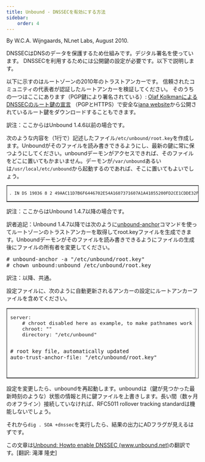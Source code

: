 ```yaml
---
title: Unbound - DNSSECを有効にする方法
sidebar:
    order: 4
---
```

<author>
  By W.C.A. Wijngaards, NLnet Labs, August 2010.
</author>
<p>
DNSSECはDNSのデータを保護するため仕組みです。デジタル署名を使っています。
DNSSECを利用するためには公開鍵の設定が必要です。以下で説明します。
</p>
<p>
以下に示すのはルートゾーンの2010年のトラストアンカーです。
信頼されたコミュニティの代表者が認証したルートアンカーを検証してください。
そのうちの一つはここにあります（PGP鍵により署名されている）: <a href="http://www.nlnetlabs.nl/downloads/DS-20100616.txt">Olaf KolkmanによるDNSSECのルート鍵の宣言</a>
（PGPとHTTPS）で安全な<a href="https://data.iana.org/root-anchors/">iana website</a>から公開されているルート鍵をダウンロードすることもできます。
</p>

<p>訳注：ここからはUnbound 1.4.6以前の場合です。</p>
<p>
次のような内容を（1行で）記述したファイル<code>/etc/unbound/root.key</code>を作成します。Unboundがそのファイルを読み書きできるようにし、最新の鍵に常に保つようにしてください。unboundデーモンがアクセスできれば、そのファイルをどこに置いてもかまいません。デーモンが<code>/var/unbound</code>あるいは<code>/usr/local/etc/unbound</code>から起動するのであれば、そこに置いてもよいでしょう。
</p>
<table border-collapse="collapsed" style="font-size: 11px;" border="1"><tbody><tr><td>
<pre>
. IN DS 19036 8 2 49AAC11D7B6F6446702E54A1607371607A1A41855200FD2CE1CDDE32F24E8FB5
</pre>
</td></tr></tbody></table>

<p>訳注：ここからはUnbound 1.4.7以降の場合です。</p>
<p>訳者追記：Unbound 1.4.7以降では次のように<a href="../unbound-anchor/">unbound-anchor</a>コマンドを使ってルートゾーンのトラストアンカーを取得してroot.keyファイルを生成できます。Unboundデーモンがそのファイルを読み書きできるようにファイルの生成後にファイルの所有者を変更してください。
<pre># unbound-anchor -a "/etc/unbound/root.key"
# chown unbound:unbound /etc/unbound/root.key
</pre>
</p>

<p>訳注：以降、共通。</p>
<p>
設定ファイルに、次のように自動更新されるアンカーの設定にルートアンカーファイルを含めてください。
</p>
<table border-collapse="collapsed" border="1"><tbody><tr><td>
<pre>server:
	# chroot disabled here as example, to make pathnames work
	chroot: ""
	directory: "/etc/unbound"

	# root key file, automatically updated
	auto-trust-anchor-file: "/etc/unbound/root.key"
</pre>
</td></tr></tbody></table>

<p>
設定を変更したら、unboundを再起動します。unboundは（鍵が見つかった最新時刻のような）状態の情報と共に鍵ファイルを上書きします。長い間（数ヶ月のオフライン）接続していなければ、RFC5011 rollover tracking standardは機能しないでしょう。
</p>
<p>
それから<code>dig . SOA +dnssec</code>を実行したら、結果の出力にADフラグが見えるはずです。
</p>

<p>この文章は<a href="http://www.unbound.net/documentation/howto_anchor.html">Unbound: Howto enable DNSSEC (www.unbound.net)</a>の翻訳です。[翻訳: 滝澤 隆史]</p>
